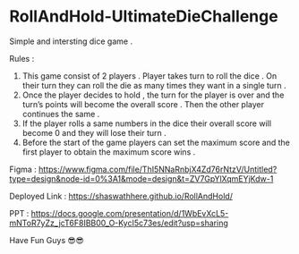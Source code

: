 # RollAndHold-UltimateDieChallenge

Simple and intersting dice game . 

Rules :
1. This game consist of 2 players . Player takes turn to roll the dice . On their turn they can roll the die as many times they want in a single turn . 
2. Once the player decides to hold , the turn for the player is over and the turn’s points will become the overall score . Then the other player continues the same . 
3. If the player rolls a same numbers in the dice their overall score will become 0 and they will lose their turn . 
4. Before the start of the game players can set the maximum score and the first player to obtain the maximum score wins . 

Figma : https://www.figma.com/file/ThI5NNaRnbjX4Zd76rNtzV/Untitled?type=design&node-id=0%3A1&mode=design&t=ZV7GpYlXqmEYjKdw-1

Deployed Link : https://shaswathhere.github.io/RollAndHold/

PPT : https://docs.google.com/presentation/d/1WbEvXcL5-mNToR7yZz_jcT6F8IBB00_O-KycI5c73es/edit?usp=sharing


Have Fun Guys 😎😎
